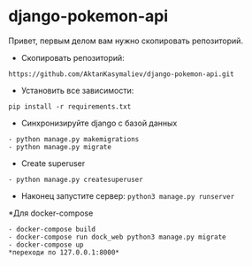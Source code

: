 # django-pokemon-api

Привет, первым делом вам нужно скопировать репозиторий.
* Скопировать репозиторий:
```
https://github.com/AktanKasymaliev/django-pokemon-api.git
```
* Установить все зависимости: 
```
pip install -r requirements.txt
```
* Синхронизируйте django с базой данных
```
- python manage.py makemigrations
- python manage.py migrate
```

* Create superuser
```
- python manage.py createsuperuser
```
* Наконец запустите сервер: `python3 manage.py runserver`


*Для docker-compose
```
- docker-compose build 
- docker-compose run dock_web python3 manage.py migrate
- docker-compose up
*переходи по 127.0.0.1:8000*
```

